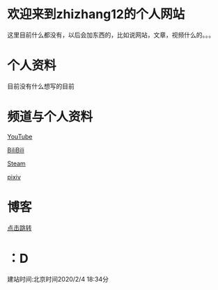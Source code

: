 # 欢迎来到zhizhang12的个人网站

这里目前什么都没有，以后会加东西的，比如说网站，文章，视频什么的。。。




# 个人资料


目前没有什么想写的目前




# 频道与个人资料

<a href="https://www.youtube.com/channel/UCMCv-l-DMt4YXd_FSdKCq8Q?view_as=subscriber">YouTube</a>

<a href="https://space.bilibili.com/352734569">BiliBili</a>

<a href="https://steamcommunity.com/id/QAQYA/">Steam</a>

<a href="https://www.pixiv.net/users/42750962">pixiv</a>




# 博客

<a href="https://zhizhang12.github.io/Blog.html">点击跳转</a>




# ：D
建站时间:北京时间2020/2/4 18:34分

